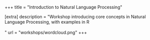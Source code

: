 +++
title = "Introduction to Natural Language Processing"


[extra] 
description = "Workshop introducing core concepts in Natural Language Processing, with examples in R<br/><br/>"
url = "workshops/wordcloud.png"
+++

